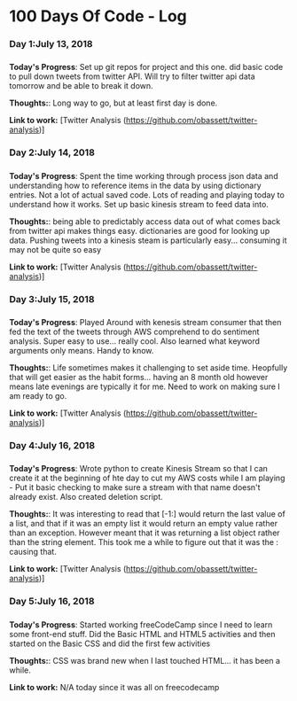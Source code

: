 # 100 Days Of Code - Log

### Day 1:July 13, 2018 
##### 

**Today's Progress**: Set up git repos for project and this one. did basic code to pull down tweets from twitter API. Will try to filter twitter api data tomorrow and be able to break it down.

**Thoughts:**: Long way to go, but at least first day is done.

**Link to work:** [Twitter Analysis (https://github.com/obassett/twitter-analysis)]

### Day 2:July 14, 2018 
##### 

**Today's Progress**: Spent the time working through process json data and understanding how to reference items in the data by using dictionary entries. Not a lot of actual saved code. Lots of reading and playing today to understand how it works. Set up basic kinesis stream to feed data into.

**Thoughts:**: being able to predictably access data out of what comes back from twitter api makes things easy. dictionaries are good for looking up data. Pushing tweets into a kinesis steam is particularly easy... consuming it may not be quite so easy

**Link to work:** [Twitter Analysis (https://github.com/obassett/twitter-analysis)]

### Day 3:July 15, 2018 
##### 

**Today's Progress**: Played Around with kenesis stream consumer that then fed the text of the tweets through AWS comprehend to do sentiment analysis. Super easy to use... really cool. Also learned what keyword arguments only means. Handy to know.

**Thoughts:**: Life sometimes makes it challenging to set aside time. Heopfully that will get easier as the habit forms... having an 8 month old however means late evenings are typically it for me. Need to work on making sure I am ready to go.

**Link to work:** [Twitter Analysis (https://github.com/obassett/twitter-analysis)]

### Day 4:July 16, 2018 
##### 

**Today's Progress**:  Wrote python to create Kinesis Stream so that I can create it at the beginning of hte day to cut my AWS costs while I am playing - Put it basic checking to make sure a stream with that name doesn't already exist. Also created deletion script.

**Thoughts:**:  It was interesting to read that [-1:] would return the last value of a list, and that if it was an empty list it would return an empty value rather than an exception. However meant that it was returning a list object rather than the string element. This took me a while to figure out that it was the : causing that. 

**Link to work:** [Twitter Analysis (https://github.com/obassett/twitter-analysis)]

### Day 5:July 16, 2018 
##### 

**Today's Progress**:  Started working freeCodeCamp since I need to learn some front-end stuff. Did the Basic HTML and HTML5 activities and then started on the Basic CSS and did the first few activities

**Thoughts:**:  CSS was brand new when I last touched HTML... it has been a while.

**Link to work:** N/A today since it was all on freecodecamp